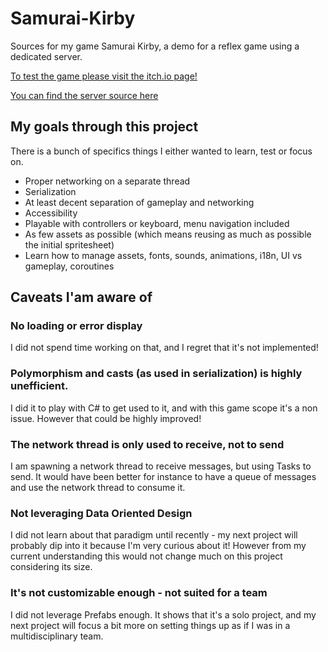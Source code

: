 # Samurai-Kirby

Sources for my game Samurai Kirby, a demo for a reflex game using a dedicated server.

[To test the game please visit the itch.io page!](https://laywelin.itch.io/samurai-kirby?password=Laywelin-42)

[You can find the server source here](https://github.com/flo-baheux/Samurai-Kirby-Server)

## My goals through this project

There is a bunch of specifics things I either wanted to learn, test or focus on.

- Proper networking on a separate thread
- Serialization
- At least decent separation of gameplay and networking
- Accessibility
- Playable with controllers or keyboard, menu navigation included
- As few assets as possible (which means reusing as much as possible the initial spritesheet)
- Learn how to manage assets, fonts, sounds, animations, i18n, UI vs gameplay, coroutines 

## Caveats I'am aware of

### No loading or error display
I did not spend time working on that, and I regret that it's not implemented!

### Polymorphism and casts (as used in serialization) is highly unefficient.
I did it to play with C# to get used to it, and with this game scope it's a non issue. However that could be highly improved!

### The network thread is only used to receive, not to send
I am spawning a network thread to receive messages, but using Tasks to send. 
It would have been better for instance to have a queue of messages and use the network thread to consume it.

### Not leveraging Data Oriented Design
I did not learn about that paradigm until recently - my next project will probably dip into it because I'm very curious about it!
However from my current understanding this would not change much on this project considering its size.

### It's not customizable enough - not suited for a team
I did not leverage Prefabs enough. It shows that it's a solo project, and my next project will focus a bit more on setting things up
as if I was in a multidisciplinary team.